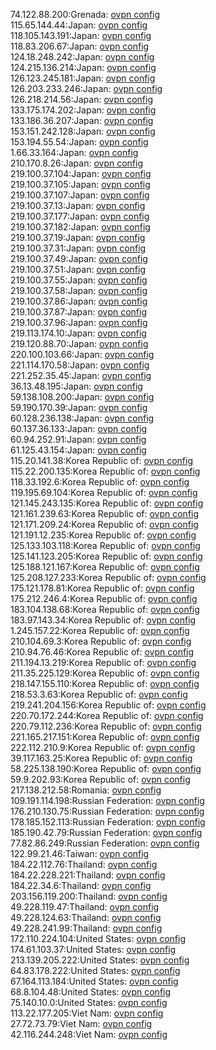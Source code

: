 74.122.88.200:Grenada: [ovpn config](vpn/74_122_88_200.ovpn)  
115.65.144.44:Japan: [ovpn config](vpn/115_65_144_44.ovpn)  
118.105.143.191:Japan: [ovpn config](vpn/118_105_143_191.ovpn)  
118.83.206.67:Japan: [ovpn config](vpn/118_83_206_67.ovpn)  
124.18.248.242:Japan: [ovpn config](vpn/124_18_248_242.ovpn)  
124.215.136.214:Japan: [ovpn config](vpn/124_215_136_214.ovpn)  
126.123.245.181:Japan: [ovpn config](vpn/126_123_245_181.ovpn)  
126.203.233.246:Japan: [ovpn config](vpn/126_203_233_246.ovpn)  
126.218.214.56:Japan: [ovpn config](vpn/126_218_214_56.ovpn)  
133.175.174.202:Japan: [ovpn config](vpn/133_175_174_202.ovpn)  
133.186.36.207:Japan: [ovpn config](vpn/133_186_36_207.ovpn)  
153.151.242.128:Japan: [ovpn config](vpn/153_151_242_128.ovpn)  
153.194.55.54:Japan: [ovpn config](vpn/153_194_55_54.ovpn)  
1.66.33.164:Japan: [ovpn config](vpn/1_66_33_164.ovpn)  
210.170.8.26:Japan: [ovpn config](vpn/210_170_8_26.ovpn)  
219.100.37.104:Japan: [ovpn config](vpn/219_100_37_104.ovpn)  
219.100.37.105:Japan: [ovpn config](vpn/219_100_37_105.ovpn)  
219.100.37.107:Japan: [ovpn config](vpn/219_100_37_107.ovpn)  
219.100.37.13:Japan: [ovpn config](vpn/219_100_37_13.ovpn)  
219.100.37.177:Japan: [ovpn config](vpn/219_100_37_177.ovpn)  
219.100.37.182:Japan: [ovpn config](vpn/219_100_37_182.ovpn)  
219.100.37.19:Japan: [ovpn config](vpn/219_100_37_19.ovpn)  
219.100.37.31:Japan: [ovpn config](vpn/219_100_37_31.ovpn)  
219.100.37.49:Japan: [ovpn config](vpn/219_100_37_49.ovpn)  
219.100.37.51:Japan: [ovpn config](vpn/219_100_37_51.ovpn)  
219.100.37.55:Japan: [ovpn config](vpn/219_100_37_55.ovpn)  
219.100.37.58:Japan: [ovpn config](vpn/219_100_37_58.ovpn)  
219.100.37.86:Japan: [ovpn config](vpn/219_100_37_86.ovpn)  
219.100.37.87:Japan: [ovpn config](vpn/219_100_37_87.ovpn)  
219.100.37.96:Japan: [ovpn config](vpn/219_100_37_96.ovpn)  
219.113.174.10:Japan: [ovpn config](vpn/219_113_174_10.ovpn)  
219.120.88.70:Japan: [ovpn config](vpn/219_120_88_70.ovpn)  
220.100.103.66:Japan: [ovpn config](vpn/220_100_103_66.ovpn)  
221.114.170.58:Japan: [ovpn config](vpn/221_114_170_58.ovpn)  
221.252.35.45:Japan: [ovpn config](vpn/221_252_35_45.ovpn)  
36.13.48.195:Japan: [ovpn config](vpn/36_13_48_195.ovpn)  
59.138.108.200:Japan: [ovpn config](vpn/59_138_108_200.ovpn)  
59.190.170.39:Japan: [ovpn config](vpn/59_190_170_39.ovpn)  
60.128.236.138:Japan: [ovpn config](vpn/60_128_236_138.ovpn)  
60.137.36.133:Japan: [ovpn config](vpn/60_137_36_133.ovpn)  
60.94.252.91:Japan: [ovpn config](vpn/60_94_252_91.ovpn)  
61.125.43.154:Japan: [ovpn config](vpn/61_125_43_154.ovpn)  
115.20.141.38:Korea Republic of: [ovpn config](vpn/115_20_141_38.ovpn)  
115.22.200.135:Korea Republic of: [ovpn config](vpn/115_22_200_135.ovpn)  
118.33.192.6:Korea Republic of: [ovpn config](vpn/118_33_192_6.ovpn)  
119.195.69.104:Korea Republic of: [ovpn config](vpn/119_195_69_104.ovpn)  
121.145.243.135:Korea Republic of: [ovpn config](vpn/121_145_243_135.ovpn)  
121.161.239.63:Korea Republic of: [ovpn config](vpn/121_161_239_63.ovpn)  
121.171.209.24:Korea Republic of: [ovpn config](vpn/121_171_209_24.ovpn)  
121.191.12.235:Korea Republic of: [ovpn config](vpn/121_191_12_235.ovpn)  
125.133.103.118:Korea Republic of: [ovpn config](vpn/125_133_103_118.ovpn)  
125.141.123.205:Korea Republic of: [ovpn config](vpn/125_141_123_205.ovpn)  
125.188.121.167:Korea Republic of: [ovpn config](vpn/125_188_121_167.ovpn)  
125.208.127.233:Korea Republic of: [ovpn config](vpn/125_208_127_233.ovpn)  
175.121.178.81:Korea Republic of: [ovpn config](vpn/175_121_178_81.ovpn)  
175.212.246.4:Korea Republic of: [ovpn config](vpn/175_212_246_4.ovpn)  
183.104.138.68:Korea Republic of: [ovpn config](vpn/183_104_138_68.ovpn)  
183.97.143.34:Korea Republic of: [ovpn config](vpn/183_97_143_34.ovpn)  
1.245.157.22:Korea Republic of: [ovpn config](vpn/1_245_157_22.ovpn)  
210.104.69.3:Korea Republic of: [ovpn config](vpn/210_104_69_3.ovpn)  
210.94.76.46:Korea Republic of: [ovpn config](vpn/210_94_76_46.ovpn)  
211.194.13.219:Korea Republic of: [ovpn config](vpn/211_194_13_219.ovpn)  
211.35.225.129:Korea Republic of: [ovpn config](vpn/211_35_225_129.ovpn)  
218.147.155.110:Korea Republic of: [ovpn config](vpn/218_147_155_110.ovpn)  
218.53.3.63:Korea Republic of: [ovpn config](vpn/218_53_3_63.ovpn)  
219.241.204.156:Korea Republic of: [ovpn config](vpn/219_241_204_156.ovpn)  
220.70.172.244:Korea Republic of: [ovpn config](vpn/220_70_172_244.ovpn)  
220.79.112.236:Korea Republic of: [ovpn config](vpn/220_79_112_236.ovpn)  
221.165.217.151:Korea Republic of: [ovpn config](vpn/221_165_217_151.ovpn)  
222.112.210.9:Korea Republic of: [ovpn config](vpn/222_112_210_9.ovpn)  
39.117.163.25:Korea Republic of: [ovpn config](vpn/39_117_163_25.ovpn)  
58.225.138.190:Korea Republic of: [ovpn config](vpn/58_225_138_190.ovpn)  
59.9.202.93:Korea Republic of: [ovpn config](vpn/59_9_202_93.ovpn)  
217.138.212.58:Romania: [ovpn config](vpn/217_138_212_58.ovpn)  
109.191.114.198:Russian Federation: [ovpn config](vpn/109_191_114_198.ovpn)  
176.210.130.75:Russian Federation: [ovpn config](vpn/176_210_130_75.ovpn)  
178.185.152.113:Russian Federation: [ovpn config](vpn/178_185_152_113.ovpn)  
185.190.42.79:Russian Federation: [ovpn config](vpn/185_190_42_79.ovpn)  
77.82.86.249:Russian Federation: [ovpn config](vpn/77_82_86_249.ovpn)  
122.99.21.46:Taiwan: [ovpn config](vpn/122_99_21_46.ovpn)  
184.22.112.76:Thailand: [ovpn config](vpn/184_22_112_76.ovpn)  
184.22.228.221:Thailand: [ovpn config](vpn/184_22_228_221.ovpn)  
184.22.34.6:Thailand: [ovpn config](vpn/184_22_34_6.ovpn)  
203.156.119.200:Thailand: [ovpn config](vpn/203_156_119_200.ovpn)  
49.228.119.47:Thailand: [ovpn config](vpn/49_228_119_47.ovpn)  
49.228.124.63:Thailand: [ovpn config](vpn/49_228_124_63.ovpn)  
49.228.241.99:Thailand: [ovpn config](vpn/49_228_241_99.ovpn)  
172.110.224.104:United States: [ovpn config](vpn/172_110_224_104.ovpn)  
174.61.103.37:United States: [ovpn config](vpn/174_61_103_37.ovpn)  
213.139.205.222:United States: [ovpn config](vpn/213_139_205_222.ovpn)  
64.83.178.222:United States: [ovpn config](vpn/64_83_178_222.ovpn)  
67.164.113.184:United States: [ovpn config](vpn/67_164_113_184.ovpn)  
68.8.104.48:United States: [ovpn config](vpn/68_8_104_48.ovpn)  
75.140.10.0:United States: [ovpn config](vpn/75_140_10_0.ovpn)  
113.22.177.205:Viet Nam: [ovpn config](vpn/113_22_177_205.ovpn)  
27.72.73.79:Viet Nam: [ovpn config](vpn/27_72_73_79.ovpn)  
42.116.244.248:Viet Nam: [ovpn config](vpn/42_116_244_248.ovpn)  
